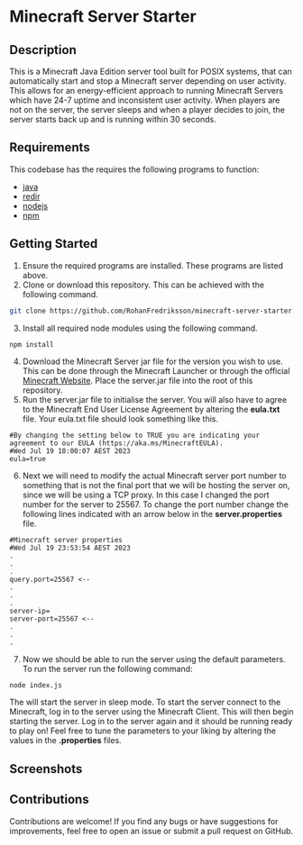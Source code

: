 # Minecraft Server Starter

## Description
This is a Minecraft Java Edition server tool built for POSIX systems, that can automatically start and stop a Minecraft server depending on user activity. This allows for an energy-efficient approach to running Minecraft Servers which have 24-7 uptime and inconsistent user activity. When players are not on the server, the server sleeps and when a player decides to join, the server starts back up and is running within 30 seconds.

## Requirements
This codebase has the requires the following programs to function:
- [java](https://www.java.com/en/)
- [redir](https://linux.die.net/man/1/redir)
- [nodejs](https://nodejs.org/en)
- [npm](https://www.npmjs.com/)

## Getting Started
1. Ensure the required programs are installed. These programs are listed above.
2. Clone or download this repository. This can be achieved with the following command.
```bash
git clone https://github.com/RohanFredriksson/minecraft-server-starter.git
```
3. Install all required node modules using the following command.
```
npm install
```
4. Download the Minecraft Server jar file for the version you wish to use. This can be done through the Minecraft Launcher or through the official [Minecraft Website](https://www.minecraft.net/en-us). Place the server.jar file into the root of this repository.
5. Run the server.jar file to initialise the server. You will also have to agree to the Minecraft End User License Agreement by altering the **eula.txt** file. Your eula.txt file should look something like this.
```
#By changing the setting below to TRUE you are indicating your agreement to our EULA (https://aka.ms/MinecraftEULA).
#Wed Jul 19 18:00:07 AEST 2023
eula=true
```
6. Next we will need to modify the actual Minecraft server port number to something that is not the final port that we will be hosting the server on, since we will be using a TCP proxy. In this case I changed the port number for the server to 25567. To change the port number change the following lines indicated with an arrow below in the **server.properties** file.
```
#Minecraft server properties
#Wed Jul 19 23:53:54 AEST 2023
.
.
.
query.port=25567 <--
.
.
.
server-ip=
server-port=25567 <--
.
.
.
```
7. Now we should be able to run the server using the default parameters. To run the server run the following command:
```bash
node index.js
```
The will start the server in sleep mode. To start the server connect to the Minecraft, log in to the server using the Minecraft Client. This will then begin starting the server. Log in to the server again and it should be running ready to play on! Feel free to tune the parameters to your liking by altering the values in the **.properties** files.
## Screenshots


## Contributions
Contributions are welcome! If you find any bugs or have suggestions for improvements, feel free to open an issue or submit a pull request on GitHub.
